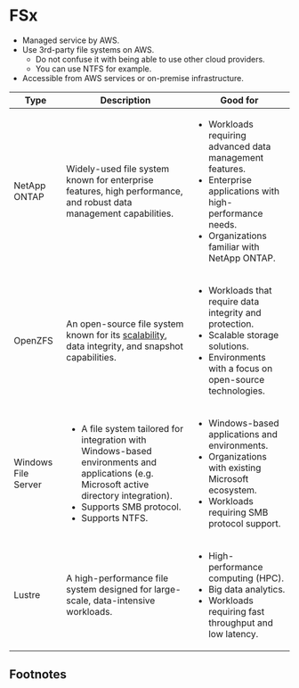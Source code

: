 # FSx

- Managed service by AWS.
- Use 3rd-party file systems on AWS.
  - Do not confuse it with being able to use other cloud providers.
  - You can use NTFS for example.
- Accessible from AWS services or on-premise infrastructure.

<table>
  <thead>
    <tr>
      <th>Type</th>
      <th>Description</th>
      <th>Good for</th>
    </tr>
  </thead>
  <tbody>
    <tr>
      <td>NetApp ONTAP</td>
      <td>
        Widely-used file system known for enterprise features, high performance,
        and robust data management capabilities.
      </td>
      <td>
        <ul>
          <li>Workloads requiring advanced data management features.</li>
          <li>Enterprise applications with high-performance needs.</li>
          <li>Organizations familiar with NetApp ONTAP.</li>
        </ul>
      </td>
    </tr>
    <tr>
      <td>OpenZFS</td>
      <td>
        An open-source file system known for its
        <a href="../glossary.md#scalabilityGlobalGlossary">scalability</a>,
        data integrity, and snapshot capabilities.
      </td>
      <td>
        <ul>
          <li>Workloads that require data integrity and protection.</li>
          <li>Scalable storage solutions.</li>
          <li>Environments with a focus on open-source technologies.</li>
        </ul>
      </td>
    </tr>
    <tr>
      <td>Windows File Server</td>
      <td>
        <ul>
          <li>A file system tailored for integration with Windows-based environments
        and applications (e.g. Microsoft active directory integration).</li>
          <li>Supports SMB protocol.</li>
          <li>Supports NTFS.</li>
        </ul>
      </td>
      <td>
        <ul>
          <li>Windows-based applications and environments.</li>
          <li>Organizations with existing Microsoft ecosystem.</li>
          <li>Workloads requiring SMB protocol support.</li>
        </ul>
      </td>
    </tr>
    <tr>
      <td>Lustre</td>
      <td>
        A high-performance file system designed for large-scale, data-intensive
        workloads.
      </td>
      <td>
        <ul>
          <li>High-performance computing (HPC).</li>
          <li>Big data analytics.</li>
          <li>Workloads requiring fast throughput and low latency.</li>
        </ul>
      </td>
    </tr>
  </tbody>
</table>

## Footnotes

[^1]: High Performance Computing.
